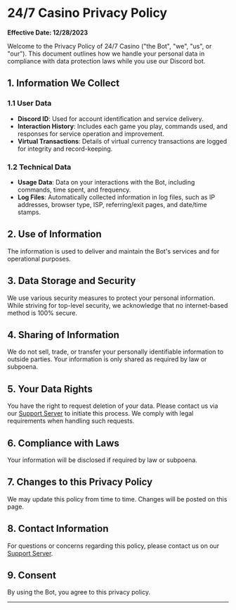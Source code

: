 # 24/7 Casino Privacy Policy 

**Effective Date: 12/28/2023**

Welcome to the Privacy Policy of 24/7 Casino ("the Bot", "we", "us", or "our"). This document outlines how we handle your personal data in compliance with data protection laws while you use our Discord bot.

## 1. Information We Collect

### 1.1 User Data
- **Discord ID**: Used for account identification and service delivery.
- **Interaction History**: Includes each game you play, commands used, and responses for service operation and improvement.
- **Virtual Transactions**: Details of virtual currency transactions are logged for integrity and record-keeping.

### 1.2 Technical Data
- **Usage Data**: Data on your interactions with the Bot, including commands, time spent, and frequency.
- **Log Files**: Automatically collected information in log files, such as IP addresses, browser type, ISP, referring/exit pages, and date/time stamps.

## 2. Use of Information

The information is used to deliver and maintain the Bot's services and for operational purposes.

## 3. Data Storage and Security

We use various security measures to protect your personal information. While striving for top-level security, we acknowledge that no internet-based method is 100% secure.

## 4. Sharing of Information

We do not sell, trade, or transfer your personally identifiable information to outside parties. Your information is only shared as required by law or subpoena.

## 5. Your Data Rights

You have the right to request deletion of your data. Please contact us via our [Support Server](https://discord.gg/nXjzVHe2Ez) to initiate this process. We comply with legal requirements when handling such requests.

## 6. Compliance with Laws

Your information will be disclosed if required by law or subpoena.

## 7. Changes to this Privacy Policy

We may update this policy from time to time. Changes will be posted on this page.

## 8. Contact Information

For questions or concerns regarding this policy, please contact us on our [Support Server](https://discord.gg/nXjzVHe2Ez).

## 9. Consent

By using the Bot, you agree to this privacy policy.

---
